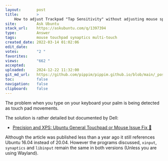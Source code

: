 ```yaml
---
layout:       post
title:        >
    How to adjust Trackpad "Tap Sensitivity" without adjusting mouse speed
site:         Ask Ubuntu
stack_url:    https://askubuntu.com/q/1397394
type:         Answer
tags:         mouse touchpad synaptics multi-touch
created_date: 2022-03-14 01:02:06
edit_date:    
votes:        "2 "
favorites:    
views:        "662 "
accepted:     
uploaded:     2024-12-22 11:32:00
git_md_url:   https://github.com/pippim/pippim.github.io/blob/main/_posts/2022/2022-03-14-How-to-adjust-Trackpad-_Tap-Sensitivity_-without-adjusting-mouse-speed.md
toc:          false
navigation:   false
clipboard:    false
---
```


The problem when you type on your keyboard your palm is being detected as touch pad movements.

The solution is rather detailed but documented by Dell:

- [Precision and XPS: Ubuntu General Touchpad or Mouse Issue Fix 🔗](https://www.dell.com/support/kbdoc/en-ca/000150104/precision-xps-ubuntu-general-touchpad-mouse-issue-fix "This article provides information about the options to improve touchpad and mouse performance running on Ubuntu on a Dell XPS or Precision system.")

Although the article was published less than a year ago it still references Ubuntu 16.04 instead of 20.04. However the programs discussed, `xinput`, `synaptics` and `libinput` remain the same in both versions (Unless you are using Wayland).

